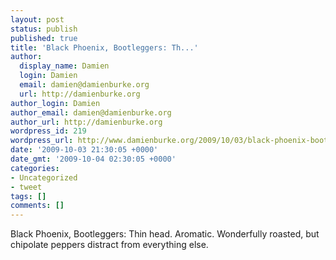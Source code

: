 ```yaml
---
layout: post
status: publish
published: true
title: 'Black Phoenix, Bootleggers: Th...'
author:
  display_name: Damien
  login: Damien
  email: damien@damienburke.org
  url: http://damienburke.org
author_login: Damien
author_email: damien@damienburke.org
author_url: http://damienburke.org
wordpress_id: 219
wordpress_url: http://www.damienburke.org/2009/10/03/black-phoenix-bootleggers-th/
date: '2009-10-03 21:30:05 +0000'
date_gmt: '2009-10-04 02:30:05 +0000'
categories:
- Uncategorized
- tweet
tags: []
comments: []
---
```

<p>Black Phoenix, Bootleggers: Thin head. Aromatic. Wonderfully roasted, but chipolate peppers distract from everything else.</p>
